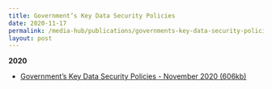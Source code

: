 ```yaml
---
title: Government’s Key Data Security Policies
date: 2020-11-17
permalink: /media-hub/publications/governments-key-data-security-policies
layout: post
---
```

**2020**
* [ Government’s Key Data Security Policies  - November 2020 (606kb)](/files/publications/government-data-security-policies.pdf)
